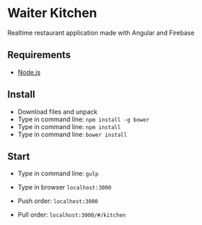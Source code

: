 # Waiter Kitchen

Realtime restaurant application made with Angular and Firebase

## Requirements

  * [Node.js](http://nodejs.org)

## Install

  * Download files and unpack
  * Type in command line: `npm install -g bower`
  * Type in command line: `npm install`
  * Type in command line: `bower install`
  
## Start
  
  * Type in command line: `gulp`
  * Type in browser `localhost:3000`
  
  * Push order: `localhost:3000`
  * Pull order: `localhost:3000/#/kitchen` 